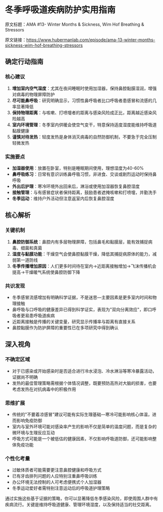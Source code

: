 # 冬季呼吸道疾病防护实用指南

原文标题：AMA #13- Winter Months & Sickness, Wim Hof Breathing & Stressors

原文链接：https://www.hubermanlab.com/episode/ama-13-winter-months-sickness-wim-hof-breathing-stressors

<YouTube videoId="xTtM2AvCRyA" />

## 确定行动指南

### 核心建议
1. **增加室内空气湿度**：尤其在夜间睡眠时使用加湿器，保持鼻腔黏膜湿润，增强对病毒的物理屏障防护
2. **尽可能鼻呼吸**：研究明确显示，习惯性鼻呼吸者比口呼吸者患感冒和流感的几率显著降低
3. **保持物理距离**：与咳嗽、打喷嚏者的距离与感染风险成正比，距离越近感染风险越高
4. **室内环境管理**：冬季室内供暖会使空气变干，特意保持适度湿度能维持呼吸道黏膜健康
5. **谨慎对待发热**：轻度发热是身体消灭病毒的自然防御机制，不要急于完全压制轻微发热

### 实施要点
- **加湿器使用**：放置在卧室，特别是睡眠期间使用，理想湿度为40-60%
- **鼻呼吸练习**：日常有意识训练鼻呼吸习惯，非进食、交谈或剧烈运动时保持鼻呼吸
- **外出后护理**：寒冷环境外出回来后，淋浴或使用加湿器恢复鼻腔湿度
- **接触管理**：与有感冒症状者保持距离，鼓励患者遮掩咳嗽和打喷嚏，并勤洗手
- **冬季运动**：维持户外活动但注意返室内后恢复鼻腔湿度

## 核心解析

### 关键机制
1. **鼻腔防御系统**：鼻腔内有多层物理屏障，包括鼻毛和黏膜层，能有效捕捉病毒、细菌和真菌
2. **湿度与黏膜功能**：干燥空气会使鼻腔黏膜干燥，降低其捕捉病原体的能力，减弱第一道防线
3. **冬季传播增加原因**：人们更多时间待在室内→近距离接触增加→飞沫传播机会提高→干燥暖气系统使鼻腔防御下降

### 共识发现
- 冬季感冒流感增加有明确科学证据，不是迷思—主要因素是更多室内时间和物理接触
- 鼻呼吸与口呼吸的健康差异已得到科学证实，表现为"双向分离效应"，即口呼吸者更易患呼吸道疾病
- 近距离接触是传播的关键变量，研究显示传播率与距离有直接关系
- 鼻腔黏膜作为防护屏障的重要性已在多项研究中得到确认

## 深入视角

### 不确定区域
- 对于已感染或开始感染时是否适合进行冷水浸泡、冷水淋浴等寒冷暴露活动，证据尚不明确
- 发热的最佳管理策略需根据个体情况调整，既要预防高热对大脑的损害，也要考虑发热在对抗病毒中的积极作用

### 思维扩展
- 传统的"不要着凉感冒"建议可能有实际生理基础—寒冷可能影响核心体温，进而影响免疫防御
- 室内与室外环境可能对感染率产生的影响不仅是简单的温度问题，而是复杂的微环境与生理反应互动
- 呼吸方式可能是一个被低估的健康因素，不仅影响呼吸道防御，还可能影响整体免疫功能

### 个性化考量
- 过敏体质者可能需要更注意鼻腔健康和呼吸方式
- 已有牙齿排列问题的人应特别注重鼻呼吸训练
- 办公环境无法控制的人可考虑便携式个人加湿器
- 冬季运动爱好者需特别注意运动后的呼吸道护理策略

通过实施这些基于证据的策略，你可以显著降低冬季感染风险，即使周围人群中有疾病流行。关键是维持呼吸道健康、管理环境湿度，以及保持适当的社交距离。
